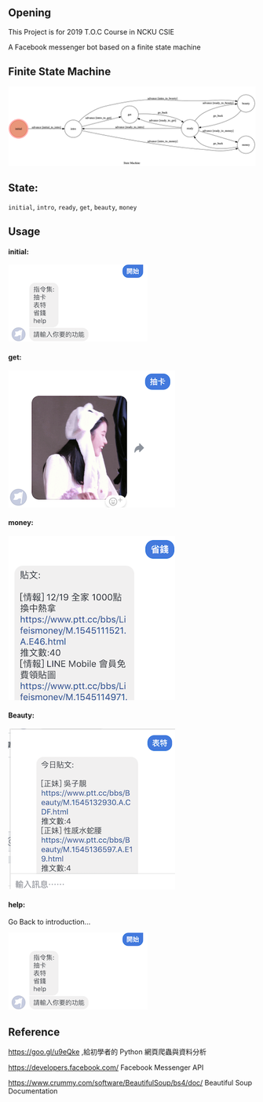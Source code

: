 ## Opening

This Project is for 2019 T.O.C Course in NCKU CSIE 

A Facebook messenger bot based on a finite state machine

## Finite State Machine
![fsm](./fsm.png)

## State:
`initial`,
`intro`,
`ready`,
`get`,
`beauty`,
`money`


## Usage
    

#### initial:

![initial](./img/initial.png)

#### get:

![get](./img/get.png)

#### money:

![Money](./img/Money.png)

#### Beauty:

![Beauty](./img/Beauty.png)

#### help:
Go Back to introduction...



![initial](./img/initial.png)

## Reference

https://goo.gl/u9eQke ,給初學者的 Python 網頁爬蟲與資料分析

https://developers.facebook.com/ Facebook Messenger API

https://www.crummy.com/software/BeautifulSoup/bs4/doc/ Beautiful Soup Documentation
